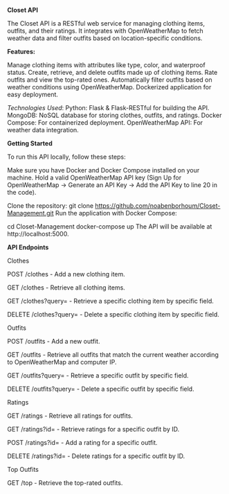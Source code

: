 **Closet API**

The Closet API is a RESTful web service for managing clothing items, outfits, and their ratings. It integrates with OpenWeatherMap to fetch weather data and filter outfits based on location-specific conditions.


**Features:**

Manage clothing items with attributes like type, color, and waterproof status. Create, retrieve, and delete outfits made up of clothing items. Rate outfits and view the top-rated ones. Automatically filter outfits based on weather conditions using OpenWeatherMap. Dockerized application for easy deployment.

*Technologies Used*:
Python: Flask & Flask-RESTful for building the API. MongoDB: NoSQL database for storing clothes, outfits, and ratings. Docker Compose: For containerized deployment. OpenWeatherMap API: For weather data integration.


**Getting Started**

To run this API locally, follow these steps:

Make sure you have Docker and Docker Compose installed on your machine.
Hold a valid OpenWeatherMap API key (Sign Up for OpenWeatherMap -> Generate an API Key -> Add the API Key to line 20 in the code).

Clone the repository: git clone https://github.com/noabenborhoum/Closet-Management.git
Run the application with Docker Compose:

cd Closet-Management docker-compose up The API will be available at http://localhost:5000.



**API Endpoints**

Clothes

POST /clothes - Add a new clothing item.

GET /clothes - Retrieve all clothing items.

GET /clothes?query= - Retrieve a specific clothing item by specific field.

DELETE /clothes?query= - Delete a specific clothing item by specific field.

Outfits

POST /outfits - Add a new outfit.

GET /outfits - Retrieve all outfits that match the current weather according to OpenWeatherMap and computer IP.

GET /outfits?query= - Retrieve a specific outfit by specific field.

DELETE /outfits?query= - Delete a specific outfit by specific field.

Ratings

GET /ratings - Retrieve all ratings for outfits.

GET /ratings?id= - Retrieve ratings for a specific outfit by ID.

POST /ratings?id= - Add a rating for a specific outfit.

DELETE /ratings?id= - Delete ratings for a specific outfit by ID.

Top Outfits

GET /top - Retrieve the top-rated outfits.
